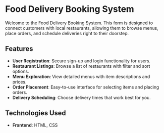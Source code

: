 # Food Delivery Booking System

Welcome to the Food Delivery Booking System. This form is designed to connect customers with local restaurants, allowing them to browse menus, place orders, and schedule deliveries right to their doorstep.

## Features

- **User Registration**: Secure sign-up and login functionality for users.
- **Restaurant Listings**: Browse a list of restaurants with filter and sort options.
- **Menu Exploration**: View detailed menus with item descriptions and prices.
- **Order Placement**: Easy-to-use interface for selecting items and placing orders.
- **Delivery Scheduling**: Choose delivery times that work best for you.


## Technologies Used

- **Frontend**: HTML, CSS






